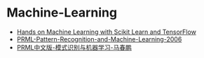 # Machine-Learning

- [Hands on Machine Learning with Scikit Learn and TensorFlow](./Hands%20on%20Machine%20Learning%20with%20Scikit%20Learn%20and%20TensorFlow.pdf)
- [PRML-Pattern-Recognition-and-Machine-Learning-2006](./PRML-Pattern-Recognition-and-Machine-Learning-2006.pdf)
- [PRML中文版-模式识别与机器学习-马春鹏](./PRML中文版-模式识别与机器学习-马春鹏.pdf)
